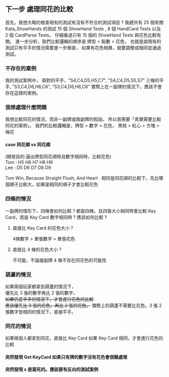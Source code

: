 ﻿#

## 下一步 處理同花的比較

首先，我想大略的檢查現有的測試有沒有不符合的測試項目 ?
我總共有 25 個有關 Kata_ShowHands 的測試
15 個 ShowHand Tests , 8 個 HandCard Tests 以及 2 個 CardParse Tests。
仔細看過只有 15 個的 ShowHand Tests 與花色比較有關。
進一步分析，我們比較邏輯的順序是 牌型 > 點數 > 花色，
也就是說現有的測試只有平手的情況需要進一步檢查，
如果有花色相異，就要調整成相同並通過測試。

### 不存在的案例

我的測試案例中，
兩對的平手，"S4,C4,D5,H5,C7", "S4,C4,D5,S5,S7"
三條的平手, "S3,C4,D6,H6,C6", "S3,C4,D6,H6,C6"
實際上在一副牌的情況下，應該不會存在這樣的案例。

### 我想處理什麼問題

我想比較同花的情況，而非一副牌或兩副牌的假設。
所以我需要「真實需要比較同花的案例」，
我們的比較邏輯是，牌型 > 數字 > 花色，
黑桃 > 紅心 > 方塊 > 梅花

#### case 同花順 vs 同花順

(開發目的:逼出牌型同花順時且數字相同時，比較花色)  
Tom : H5 H6 H7 H8 H9  
Lee : D5 D6 D7 D8 D9  

Tom Win, Because Straight Flush, And Heart .
相同是同花順的比較下，先比哪個順子比較大，如果是相同的順子才會比較花色

### 四條的情況

一副牌的情形下，四條會如何比較 ?
都是四條，且四張大小相同時會比較 Key Card，若是 Key Card 數字相同時 ?
應該如何比較 ?

1. 直接比 Key Card 的花色大小 ?

    4條數字 > 單張數字 > 單張花色

2. 直接比 4 條的花色大小 ?

    不可能，不論幾副牌 4 條不存在同花色的可能性

### 葫蘆的情況

如果兩個玩家都拿到葫蘆的情況下，  
優先比 3 張的數字再比 2 張的數字，  
~~如果仍是平手的情況下，才會進行花色的比較~~  
~~應該優先比 3 張的花色，再比 2 張的花色。~~
實際上的葫蘆不需要比花色，3 張 2 張數字皆相同的情況下，直接平手。

### 同花的情況

如果兩個人都拿到同花，直接比 Key Card
如果 Key Card 相同，才會進行花色的比較

#### 突然發現 Get KeyCard 如果只有牌的數字沒有花色會很難處理
#### 突然發現 x 是寫死的。應該要有反向的測試案例
